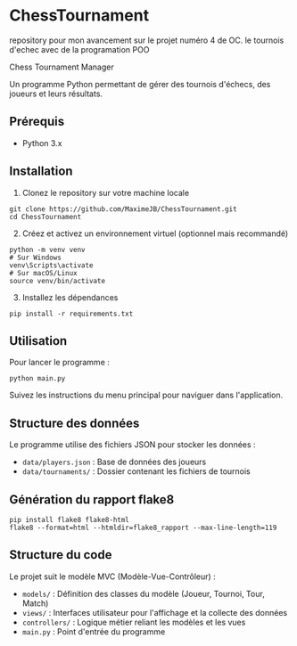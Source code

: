 # ChessTournament
repository pour mon avancement sur le projet numéro 4 de OC. le tournois d'echec avec de la programation POO

Chess Tournament Manager

Un programme Python permettant de gérer des tournois d'échecs, des joueurs et leurs résultats.


## Prérequis

- Python 3.x

## Installation

1. Clonez le repository sur votre machine locale
```
git clone https://github.com/MaximeJB/ChessTournament.git
cd ChessTournament
```

2. Créez et activez un environnement virtuel (optionnel mais recommandé)
```
python -m venv venv
# Sur Windows
venv\Scripts\activate
# Sur macOS/Linux
source venv/bin/activate
```

3. Installez les dépendances
```
pip install -r requirements.txt
```

## Utilisation

Pour lancer le programme :
```
python main.py
```

Suivez les instructions du menu principal pour naviguer dans l'application.

## Structure des données

Le programme utilise des fichiers JSON pour stocker les données :
- `data/players.json` : Base de données des joueurs
- `data/tournaments/` : Dossier contenant les fichiers de tournois

## Génération du rapport flake8


```
pip install flake8 flake8-html
flake8 --format=html --htmldir=flake8_rapport --max-line-length=119
```

## Structure du code

Le projet suit le modèle MVC (Modèle-Vue-Contrôleur) :
- `models/` : Définition des classes du modèle (Joueur, Tournoi, Tour, Match)
- `views/` : Interfaces utilisateur pour l'affichage et la collecte des données
- `controllers/` : Logique métier reliant les modèles et les vues
- `main.py` : Point d'entrée du programme

